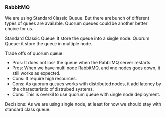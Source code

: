 ### RabbitMQ

We are using Standard Classic Queue. But there are bunch of different types of quees are available. Quorum queues could be another better choice for us.

Standard Classic Queue: It store the queue into a single node.
Quorum Queue: it store the queue in multiple node.

Trade offs of quorum queue:

- Pros: It does not lose the queue when the RabbitMQ server restarts.
- Pros: When we have multi node RabbitMQ, and one nodes goes down, it still works as expected.
- Cons: It require high resources.
- Cons: As quorum queues works with distributed nodes, it add latency by the charactaristic of distrubed systems.
- Cons: This is overkil to use quorum queue with single node deployment.

Decisions:
As we are using single node, at least for now we should stay with standard class queue.
